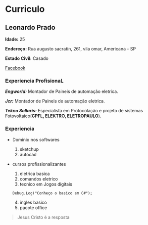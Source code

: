 # Curriculo

## Leonardo Prado

**Idade:** 25

**Endereço:** Rua augusto sacratin, 261, vila omar, Americana - SP

**Estado Civil:** Casado

 [Facebook](https://www.facebook.com/LeonardoAugustoDoPrado)  



### Experiencia ProfisionaL

***Engworld:*** Montador de Paineis de automação eletrica.

***Jcr:*** Montador de Paineis de automação eletrica. 

***Tekno Sollaris:*** Especialista em Protocolação e projeto de sistemas Fotovoltaico(**CPFL, ELEKTRO, ELETROPAULO**). 

### Experiencia 

- Dominio nos softwares
  1. sketchup
  2. autocad
  
- cursos profissionalizantes
  1. eletrica basica
  2. comandos eletrico
  3. tecnico em Jogos digitais 
  
    ```Debug.Log("Conheço o basico em C#");```
    
  4. ingles basico
  5. pacote office





>Jesus Cristo é a resposta
